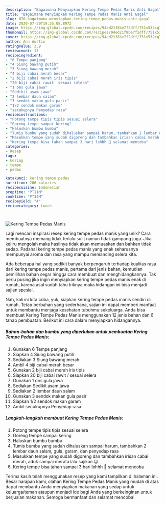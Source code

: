 ```yaml
---
description: "Bagaimana Menyiapkan Kering Tempe Pedas Manis Anti Gagal"
title: "Bagaimana Menyiapkan Kering Tempe Pedas Manis Anti Gagal"
slug: 870-bagaimana-menyiapkan-kering-tempe-pedas-manis-anti-gagal
date: 2020-07-30T19:36:08.897Z
image: https://img-global.cpcdn.com/recipes/94ed21f8be7f2dff/751x532cq70/kering-tempe-pedas-manis-foto-resep-utama.jpg
thumbnail: https://img-global.cpcdn.com/recipes/94ed21f8be7f2dff/751x532cq70/kering-tempe-pedas-manis-foto-resep-utama.jpg
cover: https://img-global.cpcdn.com/recipes/94ed21f8be7f2dff/751x532cq70/kering-tempe-pedas-manis-foto-resep-utama.jpg
author: Ann Austin
ratingvalue: 3.9
reviewcount: 13
recipeingredient:
- "6 Tempe panjang"
- "4 Siung bawang putih"
- "3 Siung bawang merah"
- "4 biji cabai merah besar"
- "2 biji cabai merah iris tipis"
- "20 biji cabai rawit  sesuai selera"
- "1 ons gula jawa"
- "Sedikit asam jawa"
- "2 lembar daun salam"
- "3 sendok makan gula pasir"
- "1/2 sendok makan garam"
- "secukupnya Penyedap rasa"
recipeinstructions:
- "Potong tempe tipis tipis sesuai selera"
- "Goreng tempe sampai kering"
- "Haluskan bumbu bumbu"
- "Tumis bumbu yang sudah dihaluskan sampai harum, tambahkan 2 lembar daun salam, gula, garam, dan penyedap rasa"
- "Masukkan tempe yang sudah digoreng dan tambahkan irisan cabai merah, aduk sampai merata lalu sajikan 😉"
- "Kering tempe bisa tahan sampai 3 hari lohhh 🤗 selamat mencoba"
categories:
- Resep
tags:
- kering
- tempe
- pedas

katakunci: kering tempe pedas 
nutrition: 266 calories
recipecuisine: Indonesian
preptime: "PT11M"
cooktime: "PT34M"
recipeyield: "4"
recipecategory: Lunch

---
```



![Kering Tempe Pedas Manis](https://img-global.cpcdn.com/recipes/94ed21f8be7f2dff/751x532cq70/kering-tempe-pedas-manis-foto-resep-utama.jpg)

Lagi mencari inspirasi resep kering tempe pedas manis yang unik? Cara membuatnya memang tidak terlalu sulit namun tidak gampang juga. Jika keliru mengolah maka hasilnya tidak akan memuaskan dan bahkan tidak sedap. Padahal kering tempe pedas manis yang enak seharusnya mempunyai aroma dan rasa yang mampu memancing selera kita.



Ada beberapa hal yang sedikit banyak berpengaruh terhadap kualitas rasa dari kering tempe pedas manis, pertama dari jenis bahan, kemudian pemilihan bahan segar hingga cara membuat dan menghidangkannya. Tak perlu pusing jika ingin menyiapkan kering tempe pedas manis enak di rumah, karena asal sudah tahu triknya maka hidangan ini bisa menjadi sajian spesial.


Nah, kali ini kita coba, yuk, siapkan kering tempe pedas manis sendiri di rumah. Tetap berbahan yang sederhana, sajian ini dapat memberi manfaat untuk membantu menjaga kesehatan tubuhmu sekeluarga. Anda bisa membuat Kering Tempe Pedas Manis menggunakan 12 jenis bahan dan 6 tahap pembuatan. Berikut ini cara dalam menyiapkan hidangannya.

<!--inarticleads1-->

##### Bahan-bahan dan bumbu yang diperlukan untuk pembuatan Kering Tempe Pedas Manis:

1. Gunakan 6 Tempe panjang
1. Siapkan 4 Siung bawang putih
1. Sediakan 3 Siung bawang merah
1. Ambil 4 biji cabai merah besar
1. Gunakan 2 biji cabai merah iris tipis
1. Siapkan 20 biji cabai rawit / sesuai selera
1. Gunakan 1 ons gula jawa
1. Sediakan Sedikit asam jawa
1. Sediakan 2 lembar daun salam
1. Gunakan 3 sendok makan gula pasir
1. Siapkan 1/2 sendok makan garam
1. Ambil secukupnya Penyedap rasa




<!--inarticleads2-->

##### Langkah-langkah membuat Kering Tempe Pedas Manis:

1. Potong tempe tipis tipis sesuai selera
1. Goreng tempe sampai kering
1. Haluskan bumbu bumbu
1. Tumis bumbu yang sudah dihaluskan sampai harum, tambahkan 2 lembar daun salam, gula, garam, dan penyedap rasa
1. Masukkan tempe yang sudah digoreng dan tambahkan irisan cabai merah, aduk sampai merata lalu sajikan 😉
1. Kering tempe bisa tahan sampai 3 hari lohhh 🤗 selamat mencoba




Terima kasih telah menggunakan resep yang kami tampilkan di halaman ini. Besar harapan kami, olahan Kering Tempe Pedas Manis yang mudah di atas dapat membantu Anda menyiapkan makanan yang sedap untuk keluarga/teman ataupun menjadi ide bagi Anda yang berkeinginan untuk berjualan makanan. Semoga bermanfaat dan selamat mencoba!
